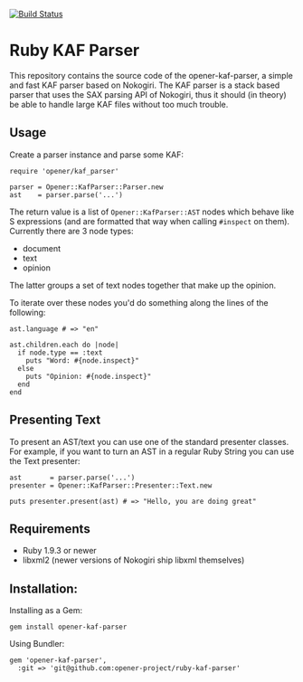[![Build Status](https://drone.io/github.com/opener-project/ruby-kaf-parser/status.png)](https://drone.io/github.com/opener-project/ruby-kaf-parser/latest)

# Ruby KAF Parser

This repository contains the source code of the opener-kaf-parser, a simple and
fast KAF parser based on Nokogiri. The KAF parser is a stack based parser that
uses the SAX parsing API of Nokogiri, thus it should (in theory) be able to
handle large KAF files without too much trouble.

## Usage

Create a parser instance and parse some KAF:

    require 'opener/kaf_parser'

    parser = Opener::KafParser::Parser.new
    ast    = parser.parse('...')

The return value is a list of `Opener::KafParser::AST` nodes which behave like
S expressions (and are formatted that way when calling `#inspect` on them).
Currently there are 3 node types:

* document
* text
* opinion

The latter groups a set of text nodes together that make up the opinion.

To iterate over these nodes you'd do something along the lines of the
following:

    ast.language # => "en"

    ast.children.each do |node|
      if node.type == :text
        puts "Word: #{node.inspect}"
      else
        puts "Opinion: #{node.inspect}"
      end
    end

## Presenting Text

To present an AST/text you can use one of the standard presenter classes. For
example, if you want to turn an AST in a regular Ruby String you can use the
Text presenter:

    ast       = parser.parse('...')
    presenter = Opener::KafParser::Presenter::Text.new

    puts presenter.present(ast) # => "Hello, you are doing great"

## Requirements

* Ruby 1.9.3 or newer
* libxml2 (newer versions of Nokogiri ship libxml themselves)

## Installation:

Installing as a Gem:

    gem install opener-kaf-parser

Using Bundler:

    gem 'opener-kaf-parser',
      :git => 'git@github.com:opener-project/ruby-kaf-parser'
